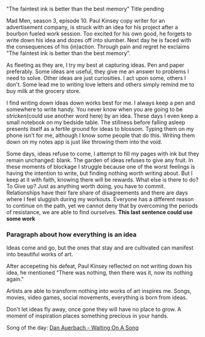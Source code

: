 "The faintest ink is better than the best memory"
Title pending

Mad Men, season 3, episode 10. Paul Kinsey copy writer for an advertisement company, is struck with an idea for his project after a bourbon fueled work session. Too excited for his own good, he forgets to write down his idea and dozes off into slumber. Next day he is faced with the consequences of his (in)action. Through pain and regret he exclaims "The faintest ink is better than the best memory".

As fleeting as they are, I try my best at capturing ideas. Pen and paper preferably. Some ideas are useful, they give me an answer to problems I need to solve. Other ideas are just curiosities. I act upon some, others I don't. Some lead me to writing love letters and others simply remind me to buy milk at the grocery store. 

I find writing down ideas down works best for me. I always keep a pen and somewhere to write handy. You never know when you are going to be *stricken*(could use another word here) by an idea. These days I even keep a small notebook on my bedside table. The stillness before falling asleep presents itself as a fertile ground for ideas to blossom. Typing them on my phone isn't for me, although I know some people that do this. Writing them down on my notes app is just like throwing them into the void. 

Some days, ideas refuse to come, I attempt to fill my pages with ink but they remain unchanged: blank. The garden of ideas refuses to give any fruit. In these moments of blockage I struggle because one of the worst feelings is having the intention to write, but finding nothing worth writing about. But I keep at it with faith, knowing there will be rewards. What else is there to do? To Give up? Just as anything worth doing, you have to commit. Relationships have their fare share of disagreements and there are days where I feel sluggish during my workouts. Everyone has a different reason to continue on the path, yet we cannot deny that by overcoming the periods of resistance, we are able to find ourselves. **This last sentence could use some work**

### Paragraph about how everything is an idea
Ideas come and go, but the ones that stay and are cultivated can manifest into beautiful works of art.

After accepeting his defeat, Paul Kinsey reflected on not writing down his idea, he mentioned "There was nothing, then there was it, now its nothing again."


Artists are able to transform nothing into works of art inspires me. Songs, movies, video games, social movements, everything is born from ideas.

Don't let ideas fly away, once gone they will have no place to grow. A moment of inspiration places something precious in your hands. 


Song of the day: [Dan Auerbach - Waiting On A Song](https://www.youtube.com/watch?v=pDoufWQns1c&list=RDpDoufWQns1c&start_radio=1)



